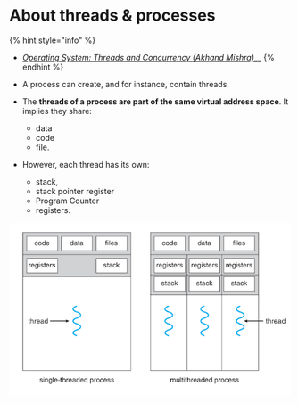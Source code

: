 # About threads & processes

{% hint style="info" %}
* [_Operating System: Threads and Concurrency \(Akhand Mishra\)_](https://medium.com/@akhandmishra/operating-system-threads-and-concurrency-aec2036b90f8)\_\_
{% endhint %}

* A process can create, and for instance, contain threads.
* The **threads of a process are part of the same virtual address space**. It implies they share:
  * data
  * code
  * file.
* However, each thread has its own:
  * stack, 
  * stack pointer register
  * Program Counter
  * registers.

![](../../.gitbook/assets/image%20%2822%29.png)




